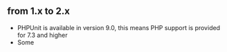 ## from 1.x to 2.x

+ PHPUnit is available in version 9.0, this means PHP support is provided for 7.3 and higher
+ Some 
